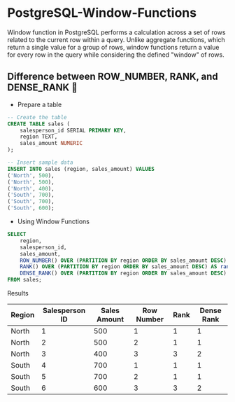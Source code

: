 # PostgreSQL-Window-Functions
Window function in PostgreSQL performs a calculation across a set of rows related to the current row within a query. Unlike aggregate functions, which return a single value for a group of rows, window functions return a value for every row in the query while considering the defined "window" of rows.

## Difference between ROW_NUMBER, RANK, and DENSE_RANK 🚀
- Prepare a table 
```sql
-- Create the table
CREATE TABLE sales (
    salesperson_id SERIAL PRIMARY KEY,
    region TEXT,
    sales_amount NUMERIC
);

-- Insert sample data
INSERT INTO sales (region, sales_amount) VALUES
('North', 500),
('North', 500),
('North', 400),
('South', 700),
('South', 700),
('South', 600);
```
- Using Window Functions
```sql
SELECT 
    region,
    salesperson_id,
    sales_amount,
    ROW_NUMBER() OVER (PARTITION BY region ORDER BY sales_amount DESC) AS row_num,
    RANK() OVER (PARTITION BY region ORDER BY sales_amount DESC) AS rank,
    DENSE_RANK() OVER (PARTITION BY region ORDER BY sales_amount DESC) AS dense_rank
FROM sales;
```
Results

| Region | Salesperson ID | Sales Amount | Row Number | Rank | Dense Rank |
|--------|----------------|--------------|------------|------|------------|
| North  | 1              | 500          | 1          | 1    | 1          |
| North  | 2              | 500          | 2          | 1    | 1          |
| North  | 3              | 400          | 3          | 3    | 2          |
| South  | 4              | 700          | 1          | 1    | 1          |
| South  | 5              | 700          | 2          | 1    | 1          |
| South  | 6              | 600          | 3          | 3    | 2          |

